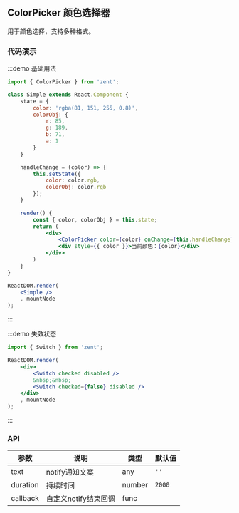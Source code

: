 ## ColorPicker 颜色选择器

用于颜色选择，支持多种格式。

### 代码演示

:::demo 基础用法
```jsx
import { ColorPicker } from 'zent';

class Simple extends React.Component {
	state = {
		color: 'rgba(81, 151, 255, 0.8)',
		colorObj: {
			r: 85,
			g: 189,
			b: 71,
			a: 1
		}
	}

	handleChange = (color) => {
		this.setState({
			color: color.rgb,
			colorObj: color.rgb
		});
	}

	render() {
		const { color, colorObj } = this.state;
		return (
			<div>
				<ColorPicker color={color} onChange={this.handleChange} />
				<div style={{ color }}>当前颜色：{color}</div>
			</div>
		)
	}
}

ReactDOM.render(
	<Simple />
	, mountNode
);

```
:::


:::demo 失效状态
```jsx
import { Switch } from 'zent';

ReactDOM.render(
	<div>
		<Switch checked disabled />
		&nbsp;&nbsp;
		<Switch checked={false} disabled />
	</div>
	, mountNode
);

```
:::




### API

| 参数       | 说明            | 类型     | 默认值    |
| -------- | ------------- | ------ | ------ |
| text     | notify通知文案    | any   | `''`   |
| duration | 持续时间          | number | `2000` |
| callback | 自定义notify结束回调 | func   |        |
